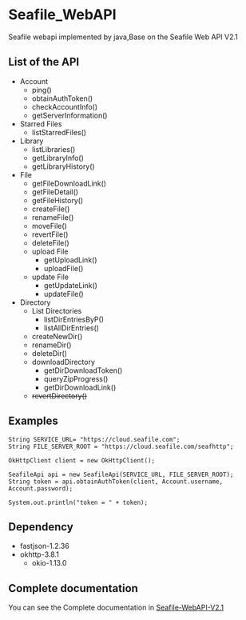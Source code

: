 # Seafile_WebAPI
Seafile webapi implemented by java,Base on the Seafile Web API V2.1

## List of the API
 - Account
    - ping()
    - obtainAuthToken()
    - checkAccountInfo()
    - getServerInformation()
 - Starred Files
    - listStarredFiles()
 - Library
    - listLibraries()
    - getLibraryInfo()
    - getLibraryHistory()
 - File
    - getFileDownloadLink()
    - getFileDetail()
    - getFileHistory()
    - createFile()
    - renameFile()
    - moveFile()
    - revertFile()
    - deleteFile()
    - upload File
        - getUploadLink()
        - uploadFile()
    - update File
        - getUpdateLink()
        - updateFile()
 - Directory
     - List Directories
        - listDirEntriesByP()
        - listAllDirEntries()
     - createNewDir()
     - renameDir()
     - deleteDir()
     - downloadDirectory
         - getDirDownloadToken()
         - queryZipProgress()
         - getDirDownloadLink()
     - ~~revertDirectory()~~
 
 
## Examples

    String SERVICE_URL= "https://cloud.seafile.com";
    String FILE_SERVER_ROOT = "https://cloud.seafile.com/seafhttp";
    
    OkHttpClient client = new OkHttpClient();
    
    SeafileApi api = new SeafileApi(SERVICE_URL, FILE_SERVER_ROOT);
    String token = api.obtainAuthToken(client, Account.username, Account.password);
    
    System.out.println("token = " + token);

## Dependency
 - fastjson-1.2.36
 - okhttp-3.8.1
    - okio-1.13.0
    
## Complete documentation
You can see the Complete documentation in [Seafile-WebAPI-V2.1](https://manual.seafile.com/develop/web_api_v2.1.html)